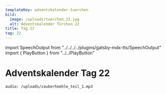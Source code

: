 ```yaml
---
templateKey: adventskalender-tuerchen
bild:
  image: /uploads/tuerchen_22.jpg
  alt: Adventskalender Türchen 22
title: Tag 22
tag: 22
---
```


import SpeechOutput from "../../../../plugins/gatsby-mdx-tts/SpeechOutput"
import { PlayButton } from "../../PlayButton"

<SpeechOutput id="adventskalender-tag-22" customPlayButton={PlayButton}>

# Adventskalender Tag 22

`audio: /uploads/zauberhoehle_teil_1.mp3`

</SpeechOutput>

